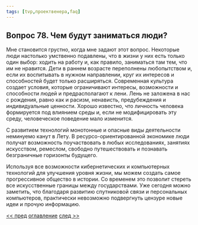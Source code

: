 ```yaml
---
tags: [tvp,проектвенера,faq]
---
```

## Вопрос 78. Чем будут заниматься люди?

Мне становится грустно, когда мне задают этот вопрос. Некоторые люди настолько умственно подавлены, что в жизни у них есть только один выбор: ходить на работу и, как правило, заниматься там тем, что им не нравится. Дети в раннем возрасте переполнены любопытством и, если их воспитывать в нужном направлении, круг их интересов и способностей будет только расширяться. Современная культура создает условия, которые ограничивают интересы, возможности и способности людей и предрасполагают к лени. Лень не заложена в нас с рождения, равно как и расизм, ненависть, предубеждения и индивидуальные ценности. Хорошо известно, что личность человека формируется под влиянием среды и, если не модифицировать эту среду, человеческое поведение мало изменится.

С развитием технологий монотонные и опасные виды деятельности неминуемо канут в Лету. В ресурсо-ориентированной экономике люди получат возможность поучаствовать в любых исследованиях, занятиях искусством, ремеслом, свободно путешествовать и познавать безграничные горизонты будущего.

Используя все возможности кибернетических и компьютерных технологий для улучшения уровня жизни, мы можем создать самое прогрессивное общество в истории. Со временем это позволит стереть все искусственные границы между государствами. Уже сегодня можно заметить, что благодаря развитию спутниковой связи и персональных компьютеров, практически невозможно подвергнуть цензуре новые идеи и прочую информацию.

[<< пред](Вопрос%2077.%20Не%20могли%20бы%20вы%20описать%20процесс%20распределения%20продуктов%20питания%20и%20прочих%20предметов%20потребления.md) [оглавление](FAQ%20%D0%BF%D0%BE%20%D0%BF%D1%80%D0%BE%D0%B5%D0%BA%D1%82%D1%83%20%C2%AB%D0%92%D0%B5%D0%BD%D0%B5%D1%80%D0%B0%C2%BB.md) [след >>](Вопрос%2079.%20Вы%20акцентируете%20гораздо%20больше%20внимания%20на%20поведении,%20а%20не%20природе%20человека.%20Какое%20определение%20Вы%20дали%20бы%20этим%20терминам.md)